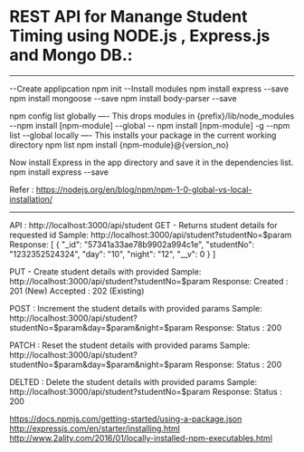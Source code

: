 # REST API for Manange Student Timing using NODE.js , Express.js and Mongo DB.:

--------------------------------------------------------------------
--Create applipcation
npm init
--Install modules
npm install express --save
npm install mongoose --save
npm install body-parser --save

npm config list
globally —- This drops modules in {prefix}/lib/node_modules
--npm install [npm-module] --global 
-- npm install [npm-module] -g
--npm list --global
locally —- This installs your package in the current working directory
npm list
npm install {npm-module}@{version_no}

Now install Express in the app directory and save it in the dependencies list. 
npm install express --save

Refer : https://nodejs.org/en/blog/npm/npm-1-0-global-vs-local-installation/

------------------------------------------------------------------------------

API : http://localhost:3000/api/student
GET - Returns student details for requested id
Sample:
http://localhost:3000/api/student?studentNo=$param
Response:
[
  {
    "_id": "57341a33ae78b9902a994c1e",
    "studentNo": "1232352524324",
    "day": "10",
    "night": "12",
    "__v": 0
  }
]

PUT - Create student details with provided
Sample:
http://localhost:3000/api/student?studentNo=$param
Response:
Created : 201 (New)
Accepted : 202 (Existing)

POST : Increment the student details with provided params
Sample:
http://localhost:3000/api/student?studentNo=$param&day=$param&night=$param
Response:
Status : 200

PATCH : Reset the student details with provided params
Sample:
http://localhost:3000/api/student?studentNo=$param&day=$param&night=$param
Response:
Status : 200

DELTED : Delete the student details with provided params
Sample:
http://localhost:3000/api/student?studentNo=$param
Response:
Status : 200


https://docs.npmjs.com/getting-started/using-a-package.json
http://expressjs.com/en/starter/installing.html
http://www.2ality.com/2016/01/locally-installed-npm-executables.html


